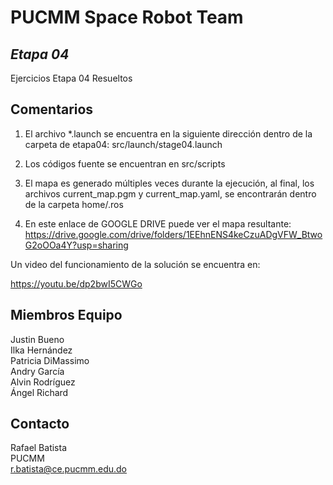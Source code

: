 # PUCMM Space Robot Team
## _Etapa 04_

Ejercicios Etapa 04 Resueltos

## Comentarios

1. El archivo *.launch se encuentra en la siguiente dirección dentro de la carpeta de etapa04:
      src/launch/stage04.launch
2. Los códigos fuente se encuentran en src/scripts

3. El mapa es generado múltiples veces durante la ejecución, al final, los archivos current_map.pgm y current_map.yaml, se encontrarán dentro de la carpeta home/.ros

4. En este enlace de GOOGLE DRIVE puede ver el mapa resultante: https://drive.google.com/drive/folders/1EEhnENS4keCzuADgVFW_BtwoG2oOOa4Y?usp=sharing

Un video del funcionamiento de la solución se encuentra en:

https://youtu.be/dp2bwI5CWGo

## Miembros Equipo

Justin Bueno\
Ilka Hernández\
Patricia DiMassimo\
Andry García\
Alvin Rodríguez\
Ángel Richard

## Contacto

Rafael Batista\
PUCMM\
r.batista@ce.pucmm.edu.do


